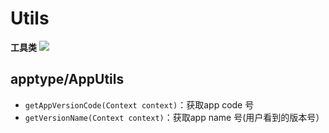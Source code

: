 # Utils
**工具类**
[![](https://jitpack.io/v/UamaHZ/Utils.svg)](https://jitpack.io/#UamaHZ/Utils)

## apptype/**AppUtils**
* `getAppVersionCode(Context context)`：获取app code 号
* `getVersionName(Context context)`：获取app name 号(用户看到的版本号）
